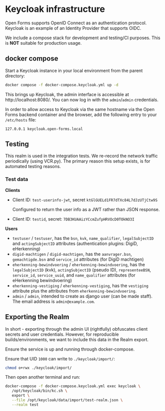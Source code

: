 # Keycloak infrastructure

Open Forms supports OpenID Connect as an authentication protocol. Keycloak is an example of an
Identity Provider that supports OIDC.

We include a compose stack for development and testing/CI purposes. This is **NOT** suitable for
production usage.

## docker compose

Start a Keycloak instance in your local environment from the parent directory:

```bash
docker compose -f docker-compose.keycloak.yml up -d
```

This brings up Keycloak, the admin interface is accessible at http://localhost:8080/. You can now
log in with the `admin`/`admin` credentials.

In order to allow access to Keycloak via the same hostname via the Open Forms backend container and
the browser, add the following entry to your `/etc/hosts` file:

```
127.0.0.1 keycloak.open-forms.local
```

## Testing

This realm is used in the integration tests. We re-record the network traffic periodically (using
VCR.py). The primary reason this setup exists, is for automated testing reasons.

### Test data

**Clients**

- Client ID: `test-userinfo-jwt`, secret `ktGlGUELd1FR7dTXc84L7dJzUTjCtw9S`

  Configured to return the user info as a JWT rather than JSON response.

- Client ID: `testid`, secret: `7DB3KUAAizYCcmZufpHRVOcD0TOkNO3I`

**Users**

- `testuser` / `testuser`, has the `bsn`, `kvk`, `name_qualifier`, `legalSubjectID` and
  `actingSubjectID` attributes (authentication plugins: DigiD, eHerkenning)
- `digid-machtigen` / `digid-machtigen`, has the `aanvrager.bsn`, `gemachtigde.bsn` and `service_id`
  attributes (for DigiD machtigen)
- `eherkenning-bewindvoering` / `eherkenning-bewindvoering`, has the `legalSubjectID` (kvk),
  `actingSubjectID` (pseudo ID), `representeeBSN`, `service_id`, `service_uuid`, and
  `name_qualifier` attributes (for eHerkenning bewindvoering)
- `eherkenning-vestiging` / `eherkenning-vestiging`, has the `vestiging` attribute plus the
  attributes from `eherkenning-bewindvoering`.
- `admin` / `admin`, intended to create as django user (can be made staff). The email address is
  `admin@example.com`.

## Exporting the Realm

In short - exporting through the admin UI (rightfully) obfuscates client secrets and user
credentials. However, for reproducible builds/environments, we want to include this data in the
Realm export.

Ensure the service is up and running through docker-compose.

Ensure that UID `1000` can write to `./keycloak/import/`:

```bash
chmod o+rwx ./keycloak/import/
```

Then open another terminal and run:

```bash
docker-compose -f docker-compose.keycloak.yml exec keycloak \
   /opt/keycloak/bin/kc.sh \
   export \
   --file /opt/keycloak/data/import/test-realm.json \
   --realm test
```
